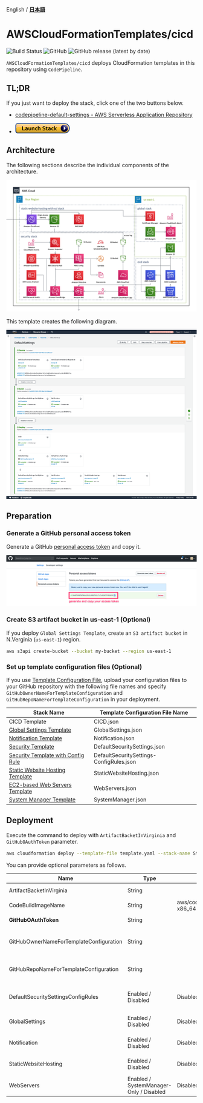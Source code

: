 English / [**日本語**](README_JP.md)

# AWSCloudFormationTemplates/cicd
![Build Status](https://codebuild.ap-northeast-1.amazonaws.com/badges?uuid=eyJlbmNyeXB0ZWREYXRhIjoiT1o3djE0RFpweWErRDl6SkpwTGsySVJKbWk0ajhreUlEaXAvTHh3ZzdaS2wzNVR5V1hpZkZRRVRtcFIvNncydWdad2w4TG9MRVMzVGFvMlZKY2RNYUowPSIsIml2UGFyYW1ldGVyU3BlYyI6Ik0vOGVWdGFEWTlyYVdDZUwiLCJtYXRlcmlhbFNldFNlcmlhbCI6MX0%3D&branch=master)
![GitHub](https://img.shields.io/github/license/eijikominami/aws-cloudformation-templates)
![GitHub release (latest by date)](https://img.shields.io/github/v/release/eijikominami/aws-cloudformation-templates)

``AWSCloudFormationTemplates/cicd`` deploys CloudFormation templates in this repository using `CodePipeline`.

## TL;DR

If you just want to deploy the stack, click one of the two buttons below.

+ [codepipeline-default-settings - AWS Serverless Application Repository](https://serverlessrepo.aws.amazon.com/applications/arn:aws:serverlessrepo:us-east-1:172664222583:applications~codepipeline-default-settings)

+ [![cloudformation-launch-stack](../images/cloudformation-launch-stack.png)](https://console.aws.amazon.com/cloudformation/home?region=ap-northeast-1#/stacks/create/review?stackName=CICD&templateURL=https://eijikominami.s3-ap-northeast-1.amazonaws.com/aws-cloudformation-templates/cicd/template.yaml) 

## Architecture

The following sections describe the individual components of the architecture.

![](../images/architecture.png)

This template creates the following diagram.

![](../images/cicd_codepipeline.png)

## Preparation

### Generate a GitHub personal access token

Generate a GitHub [personal access token](https://help.github.com/en/github/authenticating-to-github/creating-a-personal-access-token-for-the-command-line) and copy it.

![](../images/generate_your_access_token.png)

### Create S3 artifact bucket in us-east-1 (Optional)

If you deploy ``Global Settings Template``, create an ``S3 artifact bucket`` in N.Verginia (`us-east-1`) region.
 
```bash
aws s3api create-bucket --bucket my-bucket --region us-east-1
```
### Set up template configuration files (Optional)

If you use [Template Configuration File](https://docs.aws.amazon.com/AWSCloudFormation/latest/UserGuide/continuous-delivery-codepipeline-cfn-artifacts.html#w2ab1c13c17c13), upload your configuration files to your GitHub repository with the following file names and specify `GitHubOwnerNameForTemplateConfiguration` and `GitHubRepoNameForTemplateConfiguration` in your deployment.

| Stack Name | Template Configuration File Name | 
| --- | --- |
| CICD Template | CICD.json |
| [Global Settings Template](../global/README.md) | GlobalSettings.json |
| [Notification Template](../notification/README.md) | Notification.json |
| [Security Template](../security/README.md) | DefaultSecuritySettings.json |
| [Security Template with Config Rule](../security-config-rules/README.md) | DefaultSecuritySettings-ConfigRules.json |
| [Static Website Hosting Template](../static-website-hosting-with-ssl/README.md) | StaticWebsiteHosting.json |
| [EC2-based Web Servers Template](../web-servers/README.md) | WebServers.json |
| [System Manager Template](../web-servers/README_JP.md) | SystemManager.json |

## Deployment

Execute the command to deploy with `ArtifactBacketInVirginia` and `GitHubOAuthToken` parameter.

```bash
aws cloudformation deploy --template-file template.yaml --stack-name StaticWebsiteHosting --parameter-overrides ArtifactBacketInVirginia=my0bucket GitHubOAuthToken=XXXXX
```

You can provide optional parameters as follows.

| Name | Type | Default | Required | Details | 
| --- | --- | --- | --- | --- |
| ArtifactBacketInVirginia | String | | | The S3 artifact bucket name in N.Verginia region |
| CodeBuildImageName | String | aws/codebuild/amazonlinux2-x86_64-standard:3.0 | ○ | The Docker image name for CodeBuild |
| **GitHubOAuthToken** | String | | | The OAuth token to access GitHub |
| GitHubOwnerNameForTemplateConfiguration | String | | | The GitHub owner name for CloudFormation Template Configuration files |
| GitHubRepoNameForTemplateConfiguration | String | | | The GitHub repository name for CloudFormation Template Configuration files |
| DefaultSecuritySettingsConfigRules | Enabled / Disabled | Disabled | ○ | If it is Enabled, `DefaultSecuritySettings-ConfigRules` stack is deployed. |
| GlobalSettings | Enabled / Disabled | Disabled | ○ | If it is Enabled, `GlobalSettings` stack is deployed. |
| Notification | Enabled / Disabled | Disabled | ○ | If it is Enabled, `Notification` stack is deployed. |
| StaticWebsiteHosting | Enabled / Disabled | Disabled | ○ | If it is Enabled, `StaticWebsiteHosting` stack is deployed. |
| WebServers | Enabled / SystemManager-Only / Disabled | Disabled | ○ | If it is Enabled, `WebServers` stack is deployed. |